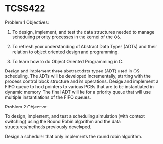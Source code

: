 # TCSS422

Problem 1 Objectives:

1. To design, implement, and test the data structures needed to manage scheduling priority processes in the kernel of the OS.

2. To refresh your understanding of Abstract Data Types (ADTs) and their relation to object oriented design and programming.

3. To learn how to do Object Oriented Programming in C.

Design and implement three abstract data types (ADT) used in OS scheduling. The ADTs will be developed incrementally, starting with the process control block structure and its operations. Design and implement a FIFO queue to hold pointers to various PCBs that are to be instantiated in dynamic memory. The final ADT will be for a priority queue that will use multiple instantiations of the FIFO queues.


Problem 2 Objective:

To design, implement, and test a scheduling simulation (with context switching) using the Round Robin algorithm and the data structures/methods previously developed.

Design a scheduler that only implements the round robin algorithm.
